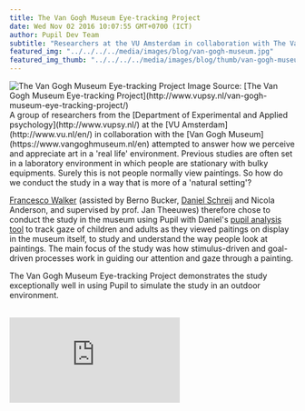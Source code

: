 ```yaml
--- 
title: The Van Gogh Museum Eye-tracking Project
date: Wed Nov 02 2016 10:07:55 GMT+0700 (ICT) 
author: Pupil Dev Team 
subtitle: "Researchers at the VU Amsterdam in collaboration with The Van Gogh Museum attemps to answer how we perceive art..."
featured_img: "../../../../media/images/blog/van-gogh-museum.jpg"
featured_img_thumb: "../../../../media/images/blog/thumb/van-gogh-museum.jpg"
---
```


<img src="../../../../media/images/blog/van-gogh-museum.jpg" class='Feature-image u-padBottom--1' alt="The Van Gogh Museum Eye-tracking Project">
Image Source: [The Van Gogh Museum Eye-tracking Project](http://www.vupsy.nl/van-gogh-museum-eye-tracking-project/)

<br>
A group of researchers from the [Department of Experimental and Applied psychology](http://www.vupsy.nl/) at the [VU Amsterdam](http://www.vu.nl/en/) in collaboration with the [Van Gogh Museum](https://www.vangoghmuseum.nl/en) attempted to answer how we perceive and appreciate art in a 'real life' environment. Previous studies are often set in a laboratory environment in which people are stationary with bulky equipments. Surely this is not people normally view paintings. So how do we conduct the study in a way that is more of a 'natural setting'?

[Francesco Walker](http://www.vupsy.nl/staff-members/francesco-walker/) (assisted by Berno Bucker, [Daniel Schreij](http://www.vupsy.nl/staff-members/daniel-schreij/) and Nicola Anderson, and supervised by prof. Jan Theeuwes) therefore chose to conduct the study in the museum using Pupil with Daniel's [pupil analysis tool](https://github.com/dschreij/PupilEyetrackerAnalysisTools/) to track gaze of children and adults as they viewed paitings on display in the museum itself, to study and understand the way people look at paintings. The main focus of the study was how stimulus-driven and goal-driven processes work in guiding our attention and gaze through a painting.

The Van Gogh Museum Eye-tracking Project demonstrates the study exceptionally well in using Pupil to simulate the study in an outdoor environment.

<br>
<div class="Feature-video-container-16by9">
	<iframe class="Feature-video" src="https://www.youtube.com/embed/0_KaItdTkEM?rel=0" frameborder="0" allowfullscreen></iframe>
</div>
